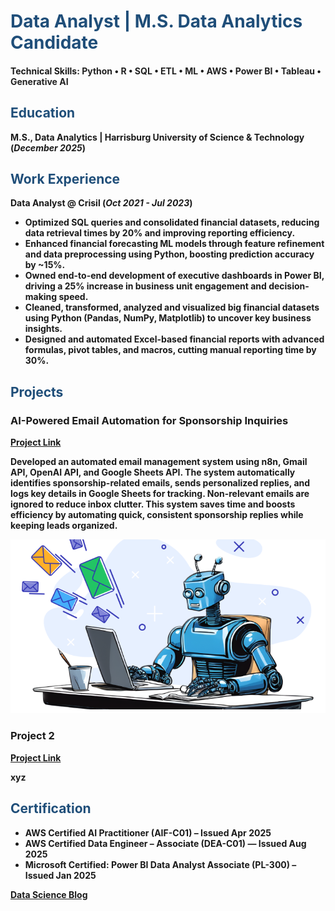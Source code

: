# <span style="color:#1F4E79"><b>Data Analyst | M.S. Data Analytics Candidate</b></span>

#### Technical Skills: <span style="color:#222222"><b>Python</b></span> • <span style="color:#222222"><b>R</b></span> • <span style="color:#222222"><b>SQL</b></span> • <span style="color:#222222"><b>ETL</b></span> • <span style="color:#222222"><b>ML</b></span> • <span style="color:#222222"><b>AWS</b></span> • <span style="color:#222222"><b>Power BI</b></span> • <span style="color:#222222"><b>Tableau</b></span> • <span style="color:#222222"><b>Generative AI</b></span>

## <span style="color:#1F4E79"><b>Education<span style="color:#1F4E79"><b>							       		
M.S., Data Analytics	| Harrisburg University of Science & Technology (_December 2025_)	 			        		

## <span style="color:#1F4E79"><b>Work Experience<span style="color:#1F4E79"><b>
**Data Analyst @ Crisil (_Oct 2021 - Jul 2023_)**   
- Optimized **SQL** queries and consolidated financial datasets, reducing data retrieval times by 20% and improving reporting efficiency.
- Enhanced financial **forecasting ML models** through feature refinement and data preprocessing using **Python**, boosting prediction accuracy by ~15%.
- Owned end-to-end development of executive dashboards in **Power BI**, driving a 25% increase in business unit engagement and decision-making speed.
- Cleaned, transformed, analyzed and visualized **big financial datasets** using Python (Pandas, NumPy, Matplotlib) to uncover key business insights.
- Designed and automated **Excel**-based financial reports with advanced formulas, pivot tables, and macros, cutting manual reporting time by 30%.

## <span style="color:#1F4E79"><b>Projects<span style="color:#1F4E79"><b>
### AI-Powered Email Automation for Sponsorship Inquiries
[Project Link](https://github.com/darshika1994/action-enabled-ai)

Developed an automated email management system using **n8n**, Gmail API, OpenAI API, and Google Sheets API. The system automatically identifies sponsorship-related emails, sends personalized replies, and logs key details in Google Sheets for tracking. Non-relevant emails are ignored to reduce inbox clutter. This system **saves time** and **boosts efficiency by automating** quick, consistent sponsorship replies while keeping leads organized.

![EEG Band Discovery](/assets/img/EmailAutomation.png)

### Project 2
[Project Link](https://github.com/darshika1994/action-enabled-ai)

xyz



## <span style="color:#1F4E79"><b>Certification<span style="color:#1F4E79"><b>
- AWS Certified AI Practitioner (AIF-C01) – Issued Apr 2025
- AWS Certified Data Engineer – Associate (DEA-C01) — Issued Aug 2025
- Microsoft Certified: Power BI Data Analyst Associate (PL-300) – Issued Jan 2025 

[Data Science Blog](https://vermadarshika1994.medium.com/)
